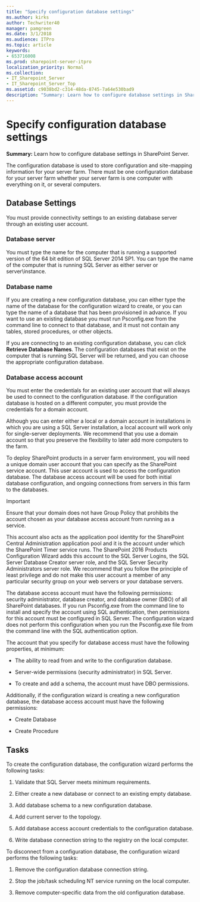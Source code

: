 ```yaml
---
title: "Specify configuration database settings"
ms.author: kirks
author: Techwriter40
manager: pamgreen
ms.date: 3/1/2018
ms.audience: ITPro
ms.topic: article
keywords:
- 653716008
ms.prod: sharepoint-server-itpro
localization_priority: Normal
ms.collection:
- IT_Sharepoint_Server
- IT_Sharepoint_Server_Top
ms.assetid: c9038bd2-c314-48da-8745-7a64e530bad9
description: "Summary: Learn how to configure database settings in SharePoint Server."
---
```


# Specify configuration database settings

 **Summary:** Learn how to configure database settings in SharePoint Server. 
  
The configuration database is used to store configuration and site-mapping information for your server farm. There must be one configuration database for your server farm whether your server farm is one computer with everything on it, or several computers.
  
## Database Settings

You must provide connectivity settings to an existing database server through an existing user account.
  
### Database server

You must type the name for the computer that is running a supported version of the 64 bit edition of SQL Server 2014 SP1. You can type the name of the computer that is running SQL Server as either server or server\instance.
  
### Database name

If you are creating a new configuration database, you can either type the name of the database for the configuration wizard to create, or you can type the name of a database that has been provisioned in advance. If you want to use an existing database you must run Psconfig.exe from the command line to connect to that database, and it must not contain any tables, stored procedures, or other objects. 
  
If you are connecting to an existing configuration database, you can click **Retrieve Database Names**. The configuration databases that exist on the computer that is running SQL Server will be returned, and you can choose the appropriate configuration database.
  
### Database access account

You must enter the credentials for an existing user account that will always be used to connect to the configuration database. If the configuration database is hosted on a different computer, you must provide the credentials for a domain account.
  
Although you can enter either a local or a domain account in installations in which you are using a SQL Server installation, a local account will work only for single-server deployments. We recommend that you use a domain account so that you preserve the flexibility to later add more computers to the farm.
  
To deploy SharePoint products in a server farm environment, you will need a unique domain user account that you can specify as the SharePoint service account. This user account is used to access the configuration database. The database access account will be used for both initial database configuration, and ongoing connections from servers in this farm to the databases.
  
> [!IMPORTANT]
> Ensure that your domain does not have Group Policy that prohibits the account chosen as your database access account from running as a service. 
  
This account also acts as the application pool identity for the SharePoint Central Administration application pool and it is the account under which the SharePoint Timer service runs. The SharePoint 2016 Products Configuration Wizard adds this account to the SQL Server Logins, the SQL Server Database Creator server role, and the SQL Server Security Administrators server role. We recommend that you follow the principle of least privilege and do not make this user account a member of any particular security group on your web servers or your database servers. 
  
The database access account must have the following permissions: security administrator, database creator, and database owner (DBO) of all SharePoint databases. If you run Psconfig.exe from the command line to install and specify the account using SQL authentication, then permissions for this account must be configured in SQL Server. The configuration wizard does not perform this configuration when you run the Psconfig.exe file from the command line with the SQL authentication option.
  
The account that you specify for database access must have the following properties, at minimum:
  
- The ability to read from and write to the configuration database.
    
- Server-wide permissions (security administrator) in SQL Server.
    
- To create and add a schema, the account must have DBO permissions.
    
Additionally, if the configuration wizard is creating a new configuration database, the database access account must have the following permissions:
  
- Create Database
    
- Create Procedure
    
## Tasks

To create the configuration database, the configuration wizard performs the following tasks:
  
1. Validate that SQL Server meets minimum requirements.
    
2. Either create a new database or connect to an existing empty database.
    
3. Add database schema to a new configuration database.
    
4. Add current server to the topology.
    
5. Add database access account credentials to the configuration database.
    
6. Write database connection string to the registry on the local computer.
    
To disconnect from a configuration database, the configuration wizard performs the following tasks:
  
1. Remove the configuration database connection string.
    
2. Stop the job/task scheduling NT service running on the local computer.
    
3. Remove computer-specific data from the old configuration database.
    

